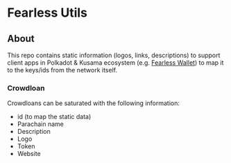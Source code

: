 # Fearless Utils

## About 
This repo contains static information (logos, links, descriptions) to support client apps in Polkadot & Kusama ecosystem (e.g. [Fearless Wallet]) to map it to the keys/ids from the network itself.

### Crowdloan
Crowdloans can be saturated with the following information:
* id (to map the static data)
* Parachain name
* Description
* Logo
* Token
* Website

[Fearless Wallet]: https://fearlesswallet.io
